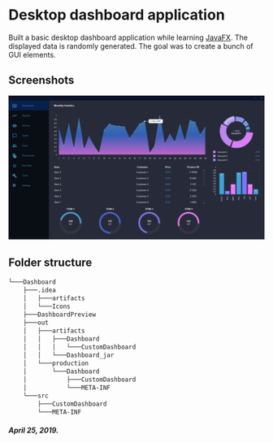 # Desktop dashboard application

Built a basic desktop dashboard application while learning [JavaFX](https://en.wikipedia.org/wiki/JavaFX). The displayed data is randomly generated. The goal was to create a bunch of GUI elements.


## Screenshots
![](Dashboard/DashboardPreview/DashboardImage.png)

## Folder structure
```
└───Dashboard
    ├───.idea
    │   ├───artifacts
    │   └───Icons
    ├───DashboardPreview
    ├───out
    │   ├───artifacts
    │   │   ├───Dashboard
    │   │   │   └───CustomDashboard
    │   │   └───Dashboard_jar
    │   └───production
    │       └───Dashboard
    │           ├───CustomDashboard
    │           └───META-INF
    └───src
        ├───CustomDashboard
        └───META-INF
  ```


##### April 25, 2019.
